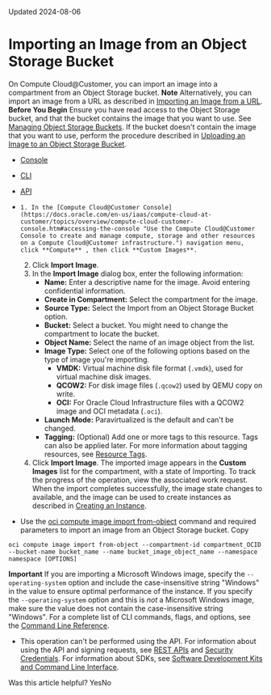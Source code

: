 Updated 2024-08-06
# Importing an Image from an Object Storage Bucket
On Compute Cloud@Customer, you can import an image into a compartment from an Object Storage bucket.
**Note**
Alternatively, you can import an image from a URL as described in [Importing an Image from a URL](https://docs.oracle.com/en-us/iaas/compute-cloud-at-customer/topics/images/importing-an-image-from-a-url.htm#importing-an-image-from-a-url "On Compute Cloud@Customer, you can import an image into a compartment by specifying the URL of the image file.").
**Before You Begin**
Ensure you have read access to the Object Storage bucket, and that the bucket contains the image that you want to use. See [Managing Object Storage Buckets](https://docs.oracle.com/en-us/iaas/compute-cloud-at-customer/topics/object/managing-object-storage-buckets.htm#managing-object-storage-buckets "On Compute Cloud@Customer, a bucket is a container for storing objects in a compartment within an Object Storage namespace.").
If the bucket doesn't contain the image that you want to use, perform the procedure described in [Uploading an Image to an Object Storage Bucket](https://docs.oracle.com/en-us/iaas/compute-cloud-at-customer/topics/images/uploading-an-image-to-an-object-storage-bucket.htm#uploading-an-image-to-an-object-storage-bucket "On Compute Cloud@Customer, you can store images in an object storage bucket.").
  * [Console](https://docs.oracle.com/en-us/iaas/compute-cloud-at-customer/topics/images/importing-an-image-from-an-object-storage-bucket.htm)
  * [CLI](https://docs.oracle.com/en-us/iaas/compute-cloud-at-customer/topics/images/importing-an-image-from-an-object-storage-bucket.htm)
  * [API](https://docs.oracle.com/en-us/iaas/compute-cloud-at-customer/topics/images/importing-an-image-from-an-object-storage-bucket.htm)


  *     1. In the [Compute Cloud@Customer Console](https://docs.oracle.com/en-us/iaas/compute-cloud-at-customer/topics/overview/compute-cloud-customer-console.htm#accessing-the-console "Use the Compute Cloud@Customer Console to create and manage compute, storage and other resources on a Compute Cloud@Customer infrastructure.") navigation menu, click **Compute** , then click **Custom Images**.
    2. Click **Import Image**.
    3. In the **Import Image** dialog box, enter the following information:
       * **Name:** Enter a descriptive name for the image.
Avoid entering confidential information.
       * **Create in Compartment:** Select the compartment for the image.
       * **Source Type:** Select the Import from an Object Storage Bucket option.
       * **Bucket:** Select a bucket. You might need to change the compartment to locate the bucket.
       * **Object Name:** Select the name of an image object from the list.
       * **Image Type:** Select one of the following options based on the type of image you're importing.
         * **VMDK:** Virtual machine disk file format (`.vmdk`), used for virtual machine disk images.
         * **QCOW2:** For disk image files (`.qcow2`) used by QEMU copy on write.
         * **OCI:** For Oracle Cloud Infrastructure files with a QCOW2 image and OCI metadata (`.oci`).
       * **Launch Mode:** Paravirtualized is the default and can't be changed.
       * **Tagging:** (Optional) Add one or more tags to this resource. Tags can also be applied later. For more information about tagging resources, see [Resource Tags](https://docs.oracle.com/iaas/Content/General/Concepts/resourcetags.htm).
    4. Click **Import Image**.
The imported image appears in the **Custom Images** list for the compartment, with a state of Importing. To track the progress of the operation, view the associated work request.
When the import completes successfully, the image state changes to available, and the image can be used to create instances as described in [Creating an Instance](https://docs.oracle.com/en-us/iaas/compute-cloud-at-customer/topics/compute/creating-an-instance.htm#creating-an-instance "On Compute Cloud@Customer, you can create an instance using the Compute Cloud@Customer Console, CLI, and API.").
  * Use the [oci compute image import from-object](https://docs.oracle.com/iaas/tools/oci-cli/latest/oci_cli_docs/cmdref/compute/image/import/from-object.html) command and required parameters to import an image from an Object Storage bucket.
Copy
```
oci compute image import from-object --compartment-id compartment_OCID --bucket-name bucket_name --name bucket_image_object_name --namespace namespace [OPTIONS]
```

**Important**
If you are importing a Microsoft Windows image, specify the `--operating-system` option and include the case-insensitive string "Windows" in the value to ensure optimal performance of the instance.
If you specify the `--operating-system` option and this is _not_ a Microsoft Windows image, make sure the value does not contain the case-insensitive string "Windows".
For a complete list of CLI commands, flags, and options, see the [Command Line Reference](https://docs.oracle.com/iaas/tools/oci-cli/latest/oci_cli_docs/index.html).
  * This operation can't be performed using the API.
For information about using the API and signing requests, see [REST APIs](https://docs.oracle.com/iaas/Content/API/Concepts/usingapi.htm#REST_APIs) and [Security Credentials](https://docs.oracle.com/iaas/Content/General/Concepts/credentials.htm). For information about SDKs, see [Software Development Kits and Command Line Interface](https://docs.oracle.com/iaas/Content/API/Concepts/sdks.htm#Software_Development_Kits_and_Command_Line_Interface).


Was this article helpful?
YesNo

